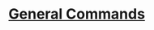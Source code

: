 <h1><a href="https://github.com/Neelchhatbar4151/LearningLinux/GeneralCommands.md">General Commands</a></h1>
